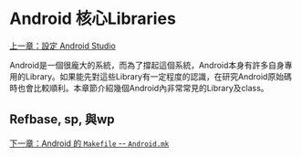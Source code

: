 # Android 核心Libraries

[上一章：設定 Android Studio](/ch7_android_studio_setup)

Android是一個很龐大的系統，而為了撐起這個系統，Android本身有許多自身專用的Library。如果能先對這些Library有一定程度的認識，在研究Android原始碼時也會比較順利。本章節介紹幾個Android內非常常見的Library及class。

## Refbase, sp<?>, 與wp<?>


[下一章：Android 的 `Makefile` -- `Android.mk`](/ch9_android_makefile)

